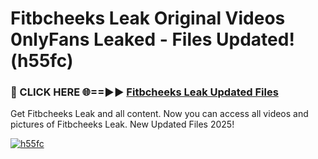 # Fitbcheeks Leak Original Videos 0nlyFans Leaked - Files Updated! (h55fc)

<h3>🔴 CLICK HERE 🌐==►► <a href="https://tinyurl.com/x26r9saj" rel="nofollow">Fitbcheeks Leak Updated Files</a></h3>

Get Fitbcheeks Leak and all content. Now you can access all videos and pictures of Fitbcheeks Leak. New Updated Files 2025!

[![h55fc](https://i.imgur.com/LkgZPqh.gif)](https://tinyurl.com/x26r9saj)
